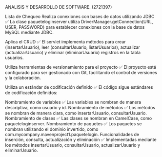 ANALISIS Y DESARROLLO DE SOFTWARE. (2721397)

Lista de Chequeo
Realiza conexiones con bases de datos utilizando JDBC ✅
La clase paqueteloginserver utiliza DriverManager.getConnection(URL, USER, PASSWORD) para establecer conexiones con la base de datos MySQL mediante JDBC.

Aplica el CRUD ✅
El servlet implementa métodos para crear (insertarUsuario), leer (consultarUsuario, listarUsuarios), actualizar (actualizarUsuario) y eliminar (eliminarUsuario) registros en la tabla usuarios.

Utiliza herramientas de versionamiento para el proyecto ✅
El proyecto está configurado para ser gestionado con Git, facilitando el control de versiones y la colaboración.

Utiliza un estándar de codificación definido ✅
El código sigue estándares de codificación definidos:

Nombramiento de variables ✅
Las variables se nombran de manera descriptiva, como usuario y id.
Nombramiento de métodos ✅
Los métodos se nombran de manera clara, como insertarUsuario, consultarUsuario.
Nombramiento de clases ✅
Las clases se nombran en CamelCase, como paqueteloginserver.
Nombramiento de paquetes ✅
Los paquetes se nombran utilizando el dominio invertido, como com.mycompany.mavenproject1.paquetelogin.
Funcionalidades de inserción, consulta, actualización y eliminación ✅
Implementadas mediante los métodos insertarUsuario, consultarUsuario, actualizarUsuario y eliminarUsuario.
